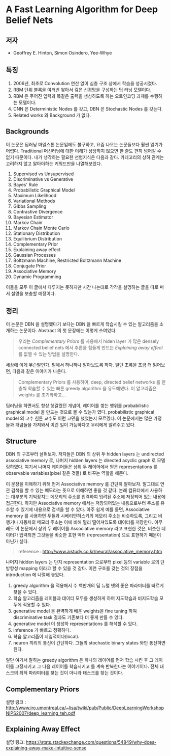 # A Fast Learning Algorithm for Deep Belief Nets

## 저자
- Geoffrey E. Hinton, Simon Osindero, Yee-Whye

## 특징
1. 2006년, 최초로 Convolution 연산 없이 심층 구조 상에서 학습을 성공시켰다.
1. RBM 단위 블록을 여러번 쌓아서 깊은 신경망을 구성하는 딥 러닝 모델이다.
1. RBM 은 주어진 입력과 똑같은 출력을 생성하도록 하는 오토인코딩 과제를 수행하는 모델이다.
1. CNN 은 Deterministic Nodes 를 갖고, DBN 은 Stochastic Nodes 를 갖는다.
1. Related works 와 Background 가 없다.


## Backgrounds
이 논문은 딥러닝 마일스톤 논문임에도 불구하고, 요즘 나오는 논문들보다 훨씬 읽기가 어렵다.
Traditional 머신러닝에 대한 이해가 상당하지 않으면 한 줄도 편히 넘어갈 수 없기 때문이다.
내가 생각하는 필요한 선험지식은 다음과 같다. 카테고리의 상하 관계는 고려하지 않고 알아야하는 키워드만을 나열해보았다.
1. Supervised vs Unsupervised
1. Discriminative vs Generative
1. Bayes' Rule
1. Probabilistic Graphical Model
1. Maximum Likelihood
1. Variational Methods
1. Gibbs Sampling
1. Contrastive Divergence
1. Bayesian Estimator
1. Markov Chain
1. Markov Chain Monte Carlo
1. Stationary Distribution
1. Equilibrium Distribution
1. Complementary Prior
1. Explaining away effect
1. Gaussian Processes
1. Boltzmann Machine, Restricted Boltzmann Machine
1. Conjugate Prior
1. Associative Memory
1. Dynamic Programming

이들을 모두 이 글에서 다루지는 못하지만 시간 나는대로 각각을 설명하는 글을 따로 써서 설명을 보충할 예정이다.

## 정리
이 논문은 DBN 을 설명했다기 보다는 DBN 을 빠르게 학습시킬 수 있는 알고리즘을 소개하는 논문이다.
Abstract 의 첫 문장에는 이렇게 쓰여있다.
> 우리는 *Complementary Priors* 를 사용해서 hiden layer 가 많은 densely connected belief nets 에서 추론을 힘들게 만드는 *Explaining away effect* 를 없앨 수 있는 방법을 설명한다.

세상에 이게 무슨말인가. 밑에서 하나하나 알아보도록 하자. 일단 초록을 조금 더 읽어보면, 다음과 같은 이야기가 나온다.
> Complementary Priors 를 사용하여, deep, directed belief networks 를 한 층씩 학습할 수 있는 빠른 greedy algorithm 을 유도해냈다. 이 알고리즘은 weights 를 초기화하고...

딥러닝을 하면서도 항상 헷갈렸던 개념이, 레이어를 쌓는 행위를 probabilistic graphical model 을 만드는 것으로 볼 수 있는가 였다.  probabilistic graphical model 의 고수 힌튼 교수도 이런 고민을 했었는지 모르겠다. 이 논문에서는 많은 가정들과 개념들을 가져와서 이런 일이 가능하다고 우리에게 알려주고 있다.

## Structure
DBN 의 구조부터 살펴보자. 저자들은 DBN 의 상위 두 hidden layers 는 undirected associative memory 로, 나머지 hidden layers 는 directed acyclic graph 로 모델링하였다. 여기서 나머지 레이어들은 상위 두 레이어에서 얻은 representations 를 observable variables(pixel 같은 것들) 로 바꾸는 역할을 해준다.

이 문장을 이해하기 위해 먼저 Associative memory 를 간단히 알아보자. 말그대로 연관 검색을 할 수 있는 메모라는 뜻으로 이해하면 좋을 것 같다. 본래 컴퓨터에서 사용하는 대부분의 기억장치는 메모리의 주소를 입력하여 입려된 주소에 저장되어 있는 내용에 접근한다. 하지만 Associative memory 에서는 저장되어있는 내용으로부터 주소를 유추할 수 있기에 내용으로 검색을 할 수 있다. 아주 쉽게 예를 들면, Associative memory 를 사용하면 푸들과 시베리안허스키의 메모리 주소는 비슷하도록, 그리고 비행기나 자동차의 메모리 주소는 이에 비해 멀리 떨어져있도록 데이터를 저장한다. 아무래도 이 논문에서 상위 두 레이어를 Associative memory 라고 표현한 것은, 비슷한 데이터가 입력되면 그것들을 비슷한 표현 벡터 (representation) 으로 표현하기 때문이 아닌가 싶다.
> reference : http://www.aistudy.co.kr/neural/associative_memory.htm

나머지 hidden layers 는 단지 representation 으로부터 pixel 등의 variable 로의 단방향성 mapping 이라고 할 수 있을 것 같다.
이런 구조를 갖는 것의 장점을 introduction 에 나열해 놓았다.
1. greedy algorithm 을 적용해서 수 백만개의 딥 뉴럴 넷의 좋은 파라미터를 빠르게 찾을 수 있다.
1. 학습 알고리즘을 레이블과 데이터 모두를 생성하게 하여 지도학습과 비지도학습 모두에 적용할 수 있다.
1. generative model 을 완벽하게 배운 weights을 fine tuning 하여 discriminative task 결과도 기존보다 더 좋게 만들 수 있다.
1. generative model 이 생성하 representations 를 해석할 수 있다.
1. inference 가 빠르고 정확하다.
1. 학습 알고리즘이 지엽적이다(local).
1. neuron 끼리의 통신이 간단하다. 그들의 stochastic binary states 와만 통신하면 된다.

일단 여기서 말하는 greedy algorithm 은 하나의 레이어를 먼저 학습 시킨 후 그 레이어를 고정시키고 그 다음 레이어를 학습시키고 를 계속 반복한다는 이야기이다. 전체 태스크의 최적 파라미터를 찾는 것이 아니라 태스크를 찾는 것이다.


## Complementary Priors
설명 링크 : http://www.iro.umontreal.ca/~lisa/twiki/pub/Public/DeepLearningWorkshopNIPS2007/deep_learning_teh.pdf


## Explaining Away Effect
설명 링크: https://stats.stackexchange.com/questions/54849/why-does-explaining-away-make-intuitive-sense


##
